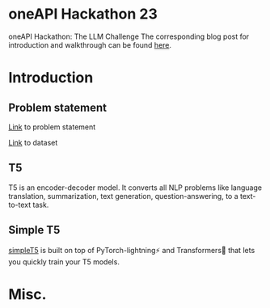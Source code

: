 # oneAPI Hackathon 23
oneAPI Hackathon: The LLM Challenge
The corresponding blog post for introduction and walkthrough can be found [here](https://medium.com/@abhinababala04/the-oneapi-hackathon-e6fdd3ac07db). 

<!-- *** -->
# Introduction

## Problem statement
[Link](https://machinehack.com/hackathons/intel_oneapi_hackathon_the_llm_challenge/) to problem statement

[Link](https://machinehack.com/hackathons/intel_oneapi_hackathon_the_llm_challenge/data) to dataset

## T5
T5 is an encoder-decoder model. It converts all NLP problems like language translation, summarization, text generation, question-answering, to a text-to-text task.
## Simple T5
[simpleT5](https://github.com/Shivanandroy/simpleT5) is built on top of PyTorch-lightning⚡️ and Transformers🤗 that lets you quickly train your T5 models.



<!-- # Sample results -->

# Misc. 
<!-- ## Important Links -->


<!-- ## About Intel IDC -->

<!-- ## Key Learnings and Insights -->
